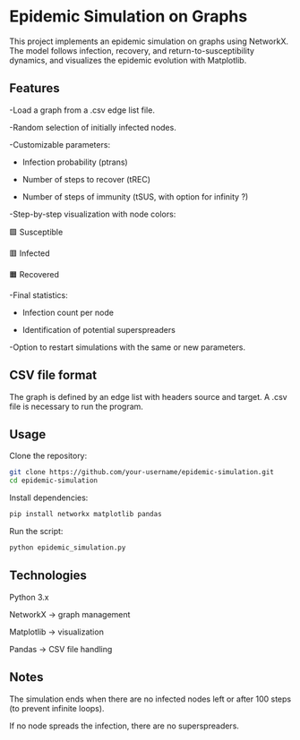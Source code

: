 # Epidemic Simulation on Graphs

This project implements an epidemic simulation on graphs using NetworkX.
The model follows infection, recovery, and return-to-susceptibility dynamics, and visualizes the epidemic evolution with Matplotlib.

## Features

-Load a graph from a .csv edge list file.

-Random selection of initially infected nodes.

-Customizable parameters:

- Infection probability (ptrans)

- Number of steps to recover (tREC)

- Number of steps of immunity (tSUS, with option for infinity ?)

-Step-by-step visualization with node colors:

🟩 Susceptible

🟥 Infected

🟧 Recovered

-Final statistics:

 - Infection count per node

 - Identification of potential superspreaders

 -Option to restart simulations with the same or new parameters.

## CSV file format

The graph is defined by an edge list with headers source and target.
A .csv file is necessary to run the program.

## Usage

Clone the repository:

```sh
git clone https://github.com/your-username/epidemic-simulation.git
cd epidemic-simulation
   ```

Install dependencies:
```sh
pip install networkx matplotlib pandas
```

Run the script:

```sh
python epidemic_simulation.py
   ```

## Technologies

Python 3.x

NetworkX
 → graph management

Matplotlib
 → visualization

Pandas
 → CSV file handling

 ## Notes

The simulation ends when there are no infected nodes left or after 100 steps (to prevent infinite loops).

If no node spreads the infection, there are no superspreaders.
